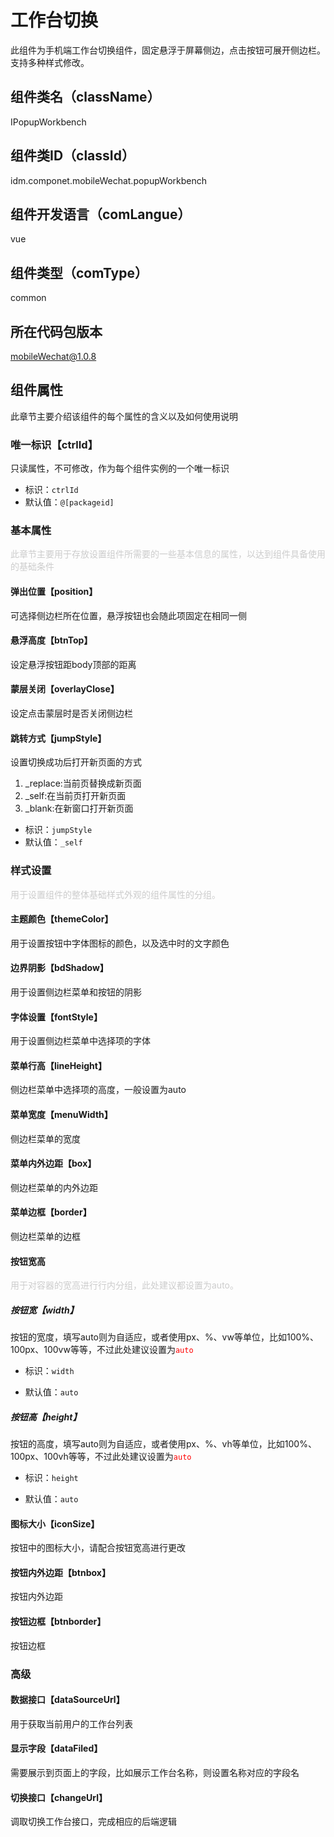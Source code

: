 # 工作台切换
此组件为手机端工作台切换组件，固定悬浮于屏幕侧边，点击按钮可展开侧边栏。支持多种样式修改。
## 组件类名（className）
IPopupWorkbench
## 组件类ID（classId）
idm.componet.mobileWechat.popupWorkbench
## 组件开发语言（comLangue）
vue
## 组件类型（comType）
common
## 所在代码包版本
mobileWechat@1.0.8
## 组件属性
此章节主要介绍该组件的每个属性的含义以及如何使用说明
### 唯一标识【ctrlId】
只读属性，不可修改，作为每个组件实例的一个唯一标识
- 标识：`ctrlId`
- 默认值：`@[packageid]`
### 基本属性
<font color="#CCCCCC">此章节主要用于存放设置组件所需要的一些基本信息的属性，以达到组件具备使用的基础条件</font>
#### 弹出位置【position】
可选择侧边栏所在位置，悬浮按钮也会随此项固定在相同一侧
#### 悬浮高度【btnTop】
设定悬浮按钮距body顶部的距离
#### 蒙层关闭【overlayClose】
设定点击蒙层时是否关闭侧边栏
#### 跳转方式【jumpStyle】
设置切换成功后打开新页面的方式
1) _replace:当前页替换成新页面
2) _self:在当前页打开新页面
3) _blank:在新窗口打开新页面
- 标识：`jumpStyle`
- 默认值：`_self`
### 样式设置
<font color="#CCCCCC">用于设置组件的整体基础样式外观的组件属性的分组。</font>
#### 主题颜色【themeColor】
用于设置按钮中字体图标的颜色，以及选中时的文字颜色
#### 边界阴影【bdShadow】
用于设置侧边栏菜单和按钮的阴影
#### 字体设置【fontStyle】
用于设置侧边栏菜单中选择项的字体
#### 菜单行高【lineHeight】
侧边栏菜单中选择项的高度，一般设置为auto
#### 菜单宽度【menuWidth】
侧边栏菜单的宽度
#### 菜单内外边距【box】
侧边栏菜单的内外边距
#### 菜单边框【border】
侧边栏菜单的边框
#### 按钮宽高
<font color="#CCCCCC">用于对容器的宽高进行行内分组，此处建议都设置为auto。</font>
##### 按钮宽【width】
按钮的宽度，填写auto则为自适应，或者使用px、%、vw等单位，比如100%、100px、100vw等等，不过此处建议设置为<font color="#FF0000">`auto`</font>
- 标识：`width`

- 默认值：`auto`
##### 按钮高【height】
按钮的高度，填写auto则为自适应，或者使用px、%、vh等单位，比如100%、100px、100vh等等，不过此处建议设置为<font color="#FF0000">`auto`</font>
- 标识：`height`

- 默认值：`auto`
#### 图标大小【iconSize】
按钮中的图标大小，请配合按钮宽高进行更改
#### 按钮内外边距【btnbox】
按钮内外边距
#### 按钮边框【btnborder】
按钮边框
### 高级
#### 数据接口【dataSourceUrl】
用于获取当前用户的工作台列表
#### 显示字段【dataFiled】
需要展示到页面上的字段，比如展示工作台名称，则设置名称对应的字段名
#### 切换接口【changeUrl】
调取切换工作台接口，完成相应的后端逻辑